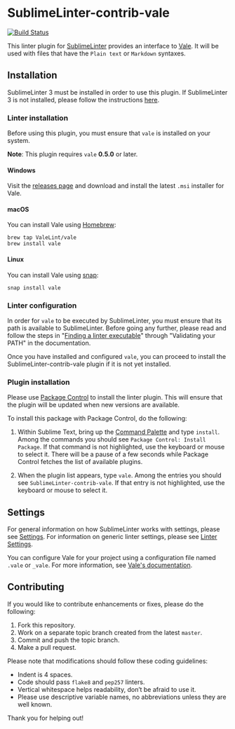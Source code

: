 # SublimeLinter-contrib-vale

[![Build Status](https://travis-ci.org/admhlt/SublimeLinter-contrib-vale.svg?branch=master)](https://travis-ci.org/admhlt/SublimeLinter-contrib-vale)

This linter plugin for [SublimeLinter](http://sublimelinter.readthedocs.org) provides an interface to [Vale](https://vale.sh/). It will be used with files that have the `Plain text` or `Markdown` syntaxes.

## Installation

SublimeLinter 3 must be installed in order to use this plugin. If SublimeLinter 3 is not installed, please follow the instructions [here](http://sublimelinter.readthedocs.org/en/latest/installation.html).

### Linter installation

Before using this plugin, you must ensure that `vale` is installed on your system.

**Note**: This plugin requires `vale` **0.5.0** or later.

#### Windows

Visit the [releases page](https://github.com/ValeLint/vale/releases) and download and install the latest `.msi` installer for Vale.

#### macOS

You can install Vale using [Homebrew](https://brew.sh/):

```
brew tap ValeLint/vale
brew install vale
```

#### Linux

You can install Vale using [snap](https://snapcraft.io):

```
snap install vale
```

### Linter configuration

In order for `vale` to be executed by SublimeLinter, you must ensure that its path is available to SublimeLinter. Before going any further, please read and follow the steps in "[Finding a linter executable](http://sublimelinter.readthedocs.org/en/latest/troubleshooting.html#finding-a-linter-executable)" through "Validating your PATH" in the documentation.

Once you have installed and configured `vale`, you can proceed to install the SublimeLinter-contrib-vale plugin if it is not yet installed.

### Plugin installation

Please use [Package Control](https://packagecontrol.io/) to install the linter plugin. This will ensure that the plugin will be updated when new versions are available.

To install this package with Package Control, do the following:

1.  Within Sublime Text, bring up the [Command Palette](http://docs.sublimetext.info/en/sublime-text-3/extensibility/command_palette.html) and type `install`. Among the commands you should see `Package Control: Install Package`. If that command is not highlighted, use the keyboard or mouse to select it. There will be a pause of a few seconds while Package Control fetches the list of available plugins.

2.  When the plugin list appears, type `vale`. Among the entries you should see `SublimeLinter-contrib-vale`. If that entry is not highlighted, use the keyboard or mouse to select it.

## Settings

For general information on how SublimeLinter works with settings, please see [Settings](http://sublimelinter.readthedocs.io/en/latest/settings.html). For information on generic linter settings, please see [Linter Settings](http://sublimelinter.readthedocs.io/en/latest/linter_settings.html).

You can configure Vale for your project using a configuration file named `.vale` or `_vale`. For more information, see [Vale's documentation](https://vale.sh/docs/topics/config/).

## Contributing

If you would like to contribute enhancements or fixes, please do the following:

1.  Fork this repository.
2.  Work on a separate topic branch created from the latest `master`.
3.  Commit and push the topic branch.
4.  Make a pull request.

Please note that modifications should follow these coding guidelines:

-   Indent is 4 spaces.
-   Code should pass `flake8` and `pep257` linters.
-   Vertical whitespace helps readability, don’t be afraid to use it.
-   Please use descriptive variable names, no abbreviations unless they are well known.

Thank you for helping out!
